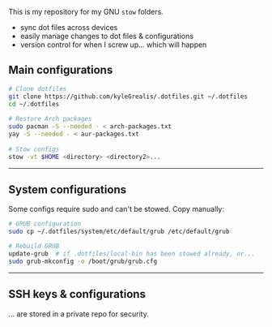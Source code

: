 This is my repository for my GNU `stow` folders.

* sync dot files across devices
* easily manage changes to dot files & configurations
* version control for when I screw up... which will happen

## Main configurations

```bash
# Clone dotfiles
git clone https://github.com/kyleGrealis/.dotfiles.git ~/.dotfiles
cd ~/.dotfiles
   
# Restore Arch packages
sudo pacman -S --needed - < arch-packages.txt
yay -S --needed - < aur-packages.txt
   
# Stow configs
stow -vt $HOME <directory> <directory2>...
```

---

## System configurations

Some configs require sudo and can't be stowed. Copy manually:
```bash
# GRUB configuration
sudo cp ~/.dotfiles/system/etc/default/grub /etc/default/grub

# Rebuild GRUB
update-grub  # if .dotfiles/local-bin has been stowed already, or...
sudo grub-mkconfig -o /boot/grub/grub.cfg
```

---

## SSH keys & configurations

... are stored in a private repo for security.

